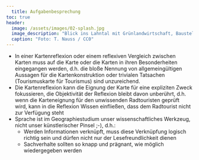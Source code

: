 ```yaml
---
  title: Aufgabenbesprechung
toc: true
header:
  image: /assets/images/02-splash.jpg
  image_description: "Blick ins Lahntal mit Grünlandwirtschaft, Baustelle für Stromtrassen und Regenbogen."
  caption: "Foto: T. Nauss / CC0"
---
```


* In einer Kartenreflexion oder einem reflexiven Vergleich zwischen Karten muss auf die Karte oder die Karten in ihren Besonderheiten eingegangen werden, d.h. die bloße Nennung von allgemeingültigen Aussagen für die Kartenkonstruktion oder trivialen Tatsachen (Tourismuskarte für Tourismus) sind unzureichend.  
* Die Kartenreflexion kann die Eignung der Karte für eine expliziten Zweck fokussieren, die Objektivität der Reflexion bleibt davon unberührt, d.h. wenn die Karteneignung für den unwissenden Radtouristen geprüft wird, kann in die Reflexion Wissen einfließen, dass dem Radtourist nicht zur Verfügung steht
* Sprache ist im Geographiestudium unser wissenschaftliches Werkzeug, nicht unser künstlerischer Pinsel ;-), d.h.:
  * Werden Informationen verknüpft, muss diese Verknüpfung logisch richtig sein und dürfen nicht nur der Lesefreundlichkeit dienen
  * Sachverhalte sollten so knapp und prägnant, wie möglich wiedergegeben werden
